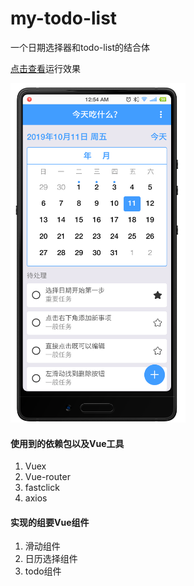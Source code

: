 # my-todo-list

一个日期选择器和todo-list的结合体

[点击查看](lkg028.cn/demo/)运行效果

<img src="static/todo.jpg" width="280">


#### 使用到的依赖包以及Vue工具
1. Vuex
2. Vue-router
3. fastclick
4. axios

#### 实现的组要Vue组件
1. 滑动组件
2. 日历选择组件
3. todo组件

